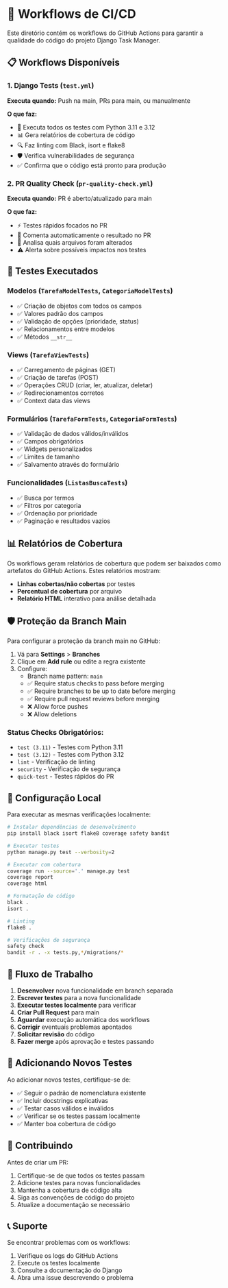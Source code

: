 # 🚀 Workflows de CI/CD

Este diretório contém os workflows do GitHub Actions para garantir a qualidade do código do projeto Django Task Manager.

## 📋 Workflows Disponíveis

### 1. **Django Tests** (`test.yml`)
**Executa quando:** Push na main, PRs para main, ou manualmente

**O que faz:**
- 🧪 Executa todos os testes com Python 3.11 e 3.12
- 📊 Gera relatórios de cobertura de código
- 🔍 Faz linting com Black, isort e flake8
- 🛡️ Verifica vulnerabilidades de segurança
- ✅ Confirma que o código está pronto para produção

### 2. **PR Quality Check** (`pr-quality-check.yml`)
**Executa quando:** PR é aberto/atualizado para main

**O que faz:**
- ⚡ Testes rápidos focados no PR
- 💬 Comenta automaticamente o resultado no PR
- 📁 Analisa quais arquivos foram alterados
- ⚠️ Alerta sobre possíveis impactos nos testes

## 🧪 Testes Executados

### Modelos (`TarefaModelTests`, `CategoriaModelTests`)
- ✅ Criação de objetos com todos os campos
- ✅ Valores padrão dos campos
- ✅ Validação de opções (prioridade, status)
- ✅ Relacionamentos entre modelos
- ✅ Métodos `__str__`

### Views (`TarefaViewTests`)
- ✅ Carregamento de páginas (GET)
- ✅ Criação de tarefas (POST)
- ✅ Operações CRUD (criar, ler, atualizar, deletar)
- ✅ Redirecionamentos corretos
- ✅ Context data das views

### Formulários (`TarefaFormTests`, `CategoriaFormTests`)
- ✅ Validação de dados válidos/inválidos
- ✅ Campos obrigatórios
- ✅ Widgets personalizados
- ✅ Limites de tamanho
- ✅ Salvamento através do formulário

### Funcionalidades (`ListasBuscaTests`)
- ✅ Busca por termos
- ✅ Filtros por categoria
- ✅ Ordenação por prioridade
- ✅ Paginação e resultados vazios

## 📊 Relatórios de Cobertura

Os workflows geram relatórios de cobertura que podem ser baixados como artefatos do GitHub Actions. Estes relatórios mostram:

- **Linhas cobertas/não cobertas** por testes
- **Percentual de cobertura** por arquivo
- **Relatório HTML** interativo para análise detalhada

## 🛡️ Proteção da Branch Main

Para configurar a proteção da branch main no GitHub:

1. Vá para **Settings** > **Branches**
2. Clique em **Add rule** ou edite a regra existente
3. Configure:
   - Branch name pattern: `main`
   - ✅ Require status checks to pass before merging
   - ✅ Require branches to be up to date before merging
   - ✅ Require pull request reviews before merging
   - ❌ Allow force pushes
   - ❌ Allow deletions

### Status Checks Obrigatórios:
- `test (3.11)` - Testes com Python 3.11
- `test (3.12)` - Testes com Python 3.12
- `lint` - Verificação de linting
- `security` - Verificação de segurança
- `quick-test` - Testes rápidos do PR

## 🔧 Configuração Local

Para executar as mesmas verificações localmente:

```bash
# Instalar dependências de desenvolvimento
pip install black isort flake8 coverage safety bandit

# Executar testes
python manage.py test --verbosity=2

# Executar com cobertura
coverage run --source='.' manage.py test
coverage report
coverage html

# Formatação de código
black .
isort .

# Linting
flake8 .

# Verificações de segurança
safety check
bandit -r . -x tests.py,*/migrations/*
```

## 🚀 Fluxo de Trabalho

1. **Desenvolver** nova funcionalidade em branch separada
2. **Escrever testes** para a nova funcionalidade
3. **Executar testes localmente** para verificar
4. **Criar Pull Request** para main
5. **Aguardar** execução automática dos workflows
6. **Corrigir** eventuais problemas apontados
7. **Solicitar revisão** do código
8. **Fazer merge** após aprovação e testes passando

## 📝 Adicionando Novos Testes

Ao adicionar novos testes, certifique-se de:

- ✅ Seguir o padrão de nomenclatura existente
- ✅ Incluir docstrings explicativas
- ✅ Testar casos válidos e inválidos
- ✅ Verificar se os testes passam localmente
- ✅ Manter boa cobertura de código

## 🤝 Contribuindo

Antes de criar um PR:

1. Certifique-se de que todos os testes passam
2. Adicione testes para novas funcionalidades
3. Mantenha a cobertura de código alta
4. Siga as convenções de código do projeto
5. Atualize a documentação se necessário

## 📞 Suporte

Se encontrar problemas com os workflows:

1. Verifique os logs do GitHub Actions
2. Execute os testes localmente
3. Consulte a documentação do Django
4. Abra uma issue descrevendo o problema
